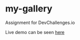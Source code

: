 # my-gallery

Assignment for DevChallenges.io

Live demo can be seen [here](https://silly-noyce-f7e928.netlify.app/)
